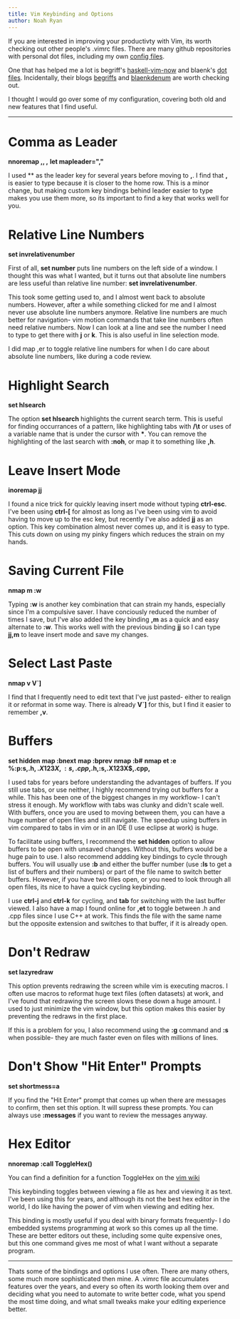 ```yaml
---
title: Vim Keybinding and Options
author: Noah Ryan
---
```


If you are interested in improving your productivty with Vim, its worth checking out
other people's .vimrc files. There are many github repositories with personal dot files,
including my own [config files](https://github.com/nsmryan/ConfigFiles).


One that has helped me a lot is begriff's
[haskell-vim-now](https://github.com/begriffs/haskell-vim-now/blob/master/.vimrc)
and blaenk's [dot files](https://github.com/blaenk/dots). Incidentally, their blogs
[begriffs](https://begriffs.com/) and [blaenkdenum](http://www.blaenkdenum.com/about/)
are worth checking out.


I thought I would go over some of my configuration, covering both old and new features
that I find useful.

------

Comma as Leader
===============
**nnoremap ,, ,**
**let mapleader=","**

I used *\* as the leader key for several years before moving to **,**. I find that **,** is
easier to type because it is closer to the home row. This is a minor change, but making
custom key bindings behind leader easier to type makes you use them more, so its important
to find a key that works well for you.


Relative Line Numbers
=====================
**set invrelativenumber**

First of all, **set number** puts line numbers on the left side of a window. I thought this
was what I wanted, but it turns out that absolute line numbers are less useful than relative
line number: **set invrelativenumber**.

This took some getting used to, and I almost went back to absolute numbers. However, after a
while something clicked for me and I almost never use absolute line numbers anymore.
Relative line numbers are much better for navigation- vim motion commands that take line
numbers often need relative numbers. Now I can look at a line and see the number I need to
type to get there with **j** or **k**. This is also useful in line selection mode.


I did map ,er to toggle relative line numbers for when I do care about absolute line numbers,
like during a code review.
 
Highlight Search
=================
**set hlsearch**

The option **set hlsearch** highlights the current search term. This is useful for finding
occurrances of a pattern, like highlighting tabs with **/\t** or uses of a variable name that
is under the cursor with __*__. You can remove the highlighting of the last search with **:noh**,
or map it to something like **,h**.


Leave Insert Mode
=================
**inoremap jj <ESC>**

I found a nice trick for quickly leaving insert mode without typing **ctrl-esc**. I've been
using **ctrl-[** for almost as long as I've been using vim to avoid having to move up to
the esc key, but recently I've also added **jj** as an option. This key combination almost
never comes up, and it is easy to type. This cuts down on using my pinky fingers which reduces
the strain on my hands.


Saving Current File
===================
**nmap <Leader>m :w<CR>**


Typing **:w<esc>** is another key combination that can strain my hands, especially since I'm a
compulsive saver. I have conciously reduced the number of times I save, but I've also added
the key binding **,m** as a quick and easy alternate to **:w**. This works well with the previous
binding **jj** so I can type **jj,m** to leave insert mode and save my changes.


Select Last Paste
=================
**nmap <Leader>v V`]**

I find that I frequently need to edit text that I've just pasted- either to realign it or
reformat in some way. There is already **V`]** for this, but I find it easier to remember **,v**.


Buffers
=======
**set hidden**
**map <C-j> :bnext<CR>**
**map <C-k> :bprev<CR>**
**nmap <Tab> :b#<CR>**
**nmap <Leader>et :e %:p:s,.h$,.X123X,:s,.cpp$,.h,:s,.X123X$,.cpp,<CR>**

I used tabs for years before understanding the advantages of buffers. If you still use tabs,
or use neither, I highly recommend trying out buffers for a while. This has been one of the
biggest changes in my workflow- I can't stress it enough. My workflow with tabs was clunky
and didn't scale well. With buffers, once you are used to moving between them, you can have
a huge number of open files and still navigate. The speedup using buffers in vim compared to
tabs in vim or in an IDE (I use eclipse at work) is huge.

To facilitate using buffers, I recommend the **set hidden** option to allow buffers to be
open with unsaved changes. Without this, buffers would be a huge pain to use.
I also recommend addding key bindings to cycle through buffers. You will usually use **:b** and
either the buffer number (use **:ls** to get a list of buffers and their numbers) or part of the
file name to switch better buffers. However, if you have two files open, or you need to look
through all open files, its nice to have a quick cycling keybinding.

I use **ctrl-j** and **ctrl-k** for cycling, and **tab** for switching with the 
last buffer viewed. I also have a map I found online for **,et** to toggle between .h and .cpp
files since I use C++ at work. This finds the file with the same name but the opposite extension
and switches to that buffer, if it is already open.


Don't Redraw
=========
**set lazyredraw**

This option prevents redrawing the screen while vim is executing macros. I often use macros to 
reformat huge text files (often datasets) at work, and I've found that redrawing the screen 
slows these down a huge amount. I used to just minimize the vim window, but this option makes 
this easier by preventing the redraws in the first place.

If this is a problem for you, I also recommend using the **:g** command and **:s** when possible-
they are much faster even on files with millions of lines.

Don't Show "Hit Enter" Prompts
==============================
**set shortmess=a**

If you find the "Hit Enter" prompt that comes up when there are messages to confirm, then set 
this option. It will supress these prompts. You can always use **:messages** if you want to
review the messages anyway.

Hex Editor
==========
**nnoremap <C-H> :call ToggleHex()<CR>**

You can find a definition for a function ToggleHex on the [vim wiki](http://vim.wikia.com/wiki/Improved_Hex_editing)

This keybinding toggles between viewing a file as hex and viewing it as text. I've been using
this for years, and although its not the best hex editor in the world, I do like having the
power of vim when viewing and editing hex.

This binding is mostly useful if you deal with binary formats frequently- I do embedded systems
programming at work so this comes up all the time. These are better editors out these, including
some quite expensive ones, but this one command gives me most of what I want without a separate
program.

-----
Thats some of the bindings and options I use often. There are many others, some much more
sophisticated then mine. A .vimrc file accumulates features over the years, and every so often
its worth looking them over and deciding what you need to automate to write better code, what
you spend the most time doing, and what small tweaks make your editing experience better.

